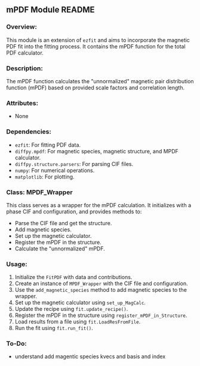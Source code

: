 ## mPDF Module README

### Overview:
This module is an extension of `ezfit` and aims to incorporate the magnetic PDF fit into the fitting process. It contains the mPDF function for the total PDF calculator.

### Description:
The mPDF function calculates the "unnormalized" magnetic pair distribution function (mPDF) based on provided scale factors and correlation length.

### Attributes:
- None

### Dependencies:
- `ezfit`: For fitting PDF data.
- `diffpy.mpdf`: For magnetic species, magnetic structure, and MPDF calculator.
- `diffpy.structure.parsers`: For parsing CIF files.
- `numpy`: For numerical operations.
- `matplotlib`: For plotting.

### Class: MPDF_Wrapper
This class serves as a wrapper for the mPDF calculation. It initializes with a phase CIF and configuration, and provides methods to:
- Parse the CIF file and get the structure.
- Add magnetic species.
- Set up the magnetic calculator.
- Register the mPDF in the structure.
- Calculate the "unnormalized" mPDF.

### Usage:
1. Initialize the `FitPDF` with data and contributions.
2. Create an instance of `MPDF_Wrapper` with the CIF file and configuration.
3. Use the `add_magnetic_species` method to add magnetic species to the wrapper.
4. Set up the magnetic calculator using `set_up_MagCalc`.
5. Update the recipe using `fit.update_recipe()`.
6. Register the mPDF in the structure using `register_mPDF_in_Structure`.
7. Load results from a file using `fit.LoadResFromFile`.
8. Run the fit using `fit.run_fit()`.

### To-Do:
- understand add magentic species kvecs and basis and index
